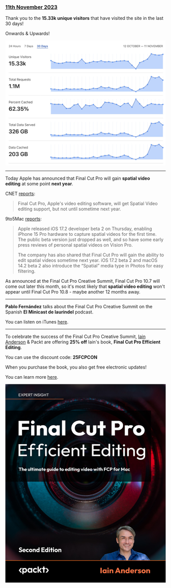 ### [11th November 2023](/news/20231111)

Thank you to the **15.33k unique visitors** that have visited the site in the last 30 days!

Onwards & Upwards!

![](/static/cloud-flare-stats-20231111.jpg)

---

Today Apple has announced that Final Cut Pro will gain **spatial video editing** at some point **next year**.

CNET [reports](https://www.cnet.com/tech/mobile/apple-iphone-spatial-video-arrives-in-beta-and-looks-amazing-on-vision-pro/):

> Final Cut Pro, Apple's video editing software, will get Spatial Video editing support, but not until sometime next year.

9to5Mac [reports](https://9to5mac.com/2023/11/10/spatial-video-vision-pro-review/):

> Apple released iOS 17.2 developer beta 2 on Thursday, enabling iPhone 15 Pro hardware to capture spatial videos for the first time. The public beta version just dropped as well, and so have some early press reviews of personal spatial videos on Vision Pro.
>
> The company has also shared that Final Cut Pro will gain the ability to edit spatial videos sometime next year. iOS 17.2 beta 2 and macOS 14.2 beta 2 also introduce the “Spatial” media type in Photos for easy filtering.

As announced at the Final Cut Pro Creative Summit, Final Cut Pro 10.7 will come out later this month, so it's most likely that **spatial video editing** won't appear until Final Cut Pro 10.8 - maybe another 12 months away.

---

**Pablo Fernández** talks about the Final Cut Pro Creative Summit on the Spanish **El Minicast de laurindel** podcast.

You can listen on iTunes [here](https://podcasts.apple.com/us/podcast/hablemos-de-cosas-de-vídeo/id603503557?i=1000634367077&ign-itscg=30200S&ign-itsct=podcast_box).

---

To celebrate the success of the Final Cut Pro Creative Summit, [Iain Anderson](https://iain-anderson.com) & Packt are offering **25% off** Iain's book, **Final Cut Pro Efficient Editing**.

You can use the discount code: **25FCPCON**

When you purchase the book, you also get free electronic updates!

You can learn more [here](https://www.packtpub.com/product/final-cut-pro-efficient-editing-second-edition/9781837631674).

![](/static/fcp-efficient-editing-2nd-edition.jpeg)